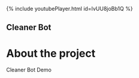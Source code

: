 
{% include youtubePlayer.html id=IvUU8joBb1Q %}


## Cleaner Bot


# About the project
Cleaner Bot Demo


